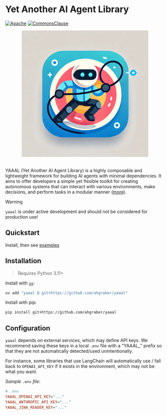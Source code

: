 # Yet Another AI Agent Library

[![Apache](https://img.shields.io/badge/License-Apache_2.0-blue.svg)](https://opensource.org/licenses/Apache-2.0)
[![CommonsClause](https://img.shields.io/badge/License-CommonsClause-blue?color=blue)](https://commonsclause.com/)

<!-- markdownlint-disable -->
<div align="center">
  <img src="./assets/yaaal.webp" width="400"/>
</div>

<br>
<!-- markdownlint-enable -->

YAAAL (Yet Another AI Agent Library) is a highly composable and lightweight framework for building AI agents with minimal dependencies.
It aims to offer developers a simple yet flexible toolkit for creating autonomous systems that can interact with various environments, make decisions, and perform tasks in a modular manner ([more](docs/design_document.md)).

> [!WARNING]  
> `yaaal` is under active development and should not be considered for production use!

## Quickstart

Install, then see [examples](./examples/)

## Installation

> Requires Python 3.11+

Install with [`uv`](https://github.com/astral-sh/uv):

```sh
uv add "yaaal @ git+https://github.com/ahgraber/yaaal"
```

Install with pip:

```sh
pip install git+https://github.com/ahgraber/yaaal
```

## Configuration

`yaaal` depends on external services, which may define API keys.  We recommend saving these keys in a local `.env` file with a "YAAAL_" prefix so that they are not automatically detected/used unintentionally.

For instance, some libraries that use LangChain will automatically use / fall back to `OPENAI_API_KEY` if it exists in the environment, which may not be what you want.

_Sample `.env` file_:

```ini
# .env
YAAAL_OPENAI_API_KEY="..."
YAAAL_ANTHROPIC_API_KEY="..."
YAAAL_JINA_READER_KEY="..."
```
